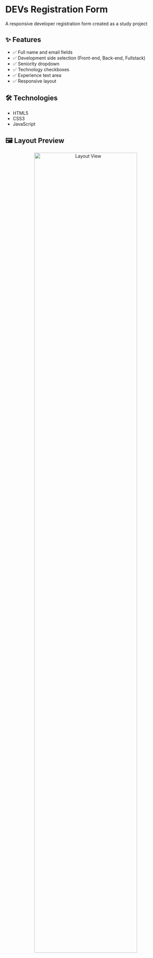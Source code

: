 # DEVs Registration Form

A responsive developer registration form created as a study project

## ✨ Features

- ✅ Full name and email fields  
- ✅ Development side selection (Front-end, Back-end, Fullstack)  
- ✅ Seniority dropdown  
- ✅ Technology checkboxes  
- ✅ Experience text area  
- ✅ Responsive layout    

## 🛠 Technologies

- HTML5
- CSS3
- JavaScript

## 🖼️ Layout Preview

<p align="center">
  <img alt="Layout View" src="assets/preview.png." width="80%">
</p>
